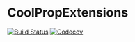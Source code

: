 # CoolPropExtensions

[![Build Status](https://travis-ci.com/cstook/CoolPropExtensions.jl.svg?branch=master)](https://travis-ci.com/cstook/CoolPropExtensions.jl)
[![Codecov](https://codecov.io/gh/cstook/CoolPropExtensions.jl/branch/master/graph/badge.svg)](https://codecov.io/gh/cstook/CoolPropExtensions.jl)
